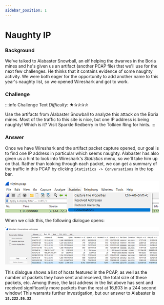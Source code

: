 ```yaml
---
sidebar_position: 1
---
```

# Naughty IP

### Background
We've talked to Alabaster Snowball, an elf helping the dwarves in the Boria mines and he's given us an artifact (another PCAP file) that we'll use for the next few challenges. He thinks that it contains evidence of some naughty activity. We were both eager for the opportunity to add another name to this year's naughty list, so we opened Wireshark and got to work.

### Challenge
:::info Challenge Text
*Difficulty:* ★✰✰✰✰

Use the artifacts from Alabaster Snowball to analyze this attack on the Boria mines. Most of the traffic to this site is nice, but one IP address is being naughty! Which is it? Visit Sparkle Redberry in the Tolkien Ring for hints.
:::


### Answer
Once we have Wireshark and the artifact packet capture opened, our goal is to find one IP address in particular which seems naughty. Alabaster has also given us a hint to look into Wireshark's *Statistics* menu, so we'll take him up on that. Rather than looking through each packet, we can get a summary of the traffic in this PCAP by clicking ```Statistics -> Conversations``` in the top bar.

![Wireshark conversation statistics location](./assets/img/wr1-1.png)

When we click this, the following dialogue opens:

![Conversation statistics of the artifact PCAP](./assets/img/wr1-2.png)

This dialogue shows a list of hosts featured in the PCAP, as well as the number of packets they have sent and received, the total size of these packets, etc. Among these, the last address in the list above has sent and received significantly more packets than the rest at 16,603 in a 244 second window! This warrants further investigation, but our answer to Alabaster is **```18.222.86.32```**.